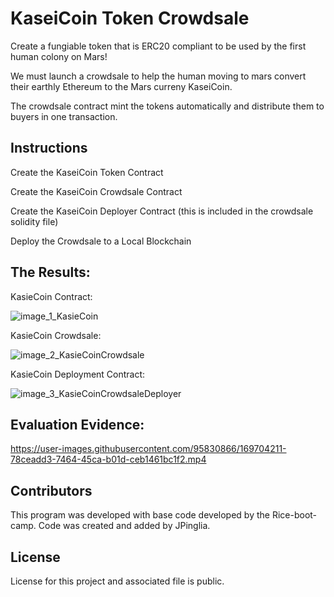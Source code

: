 
# KaseiCoin Token Crowdsale
Create a fungiable token that is ERC20 compliant to be used by the first human colony on Mars!

We must launch a crowdsale to help the human moving to mars convert their earthly Ethereum to the Mars curreny KaseiCoin. 

The crowdsale contract mint the tokens automatically and distribute them to buyers in one transaction.

## Instructions
Create the KaseiCoin Token Contract

Create the KaseiCoin Crowdsale Contract

Create the KaseiCoin Deployer Contract (this is included in the crowdsale solidity file)

Deploy the Crowdsale to a Local Blockchain

## The Results:

KasieCoin Contract:

![image_1_KasieCoin](https://user-images.githubusercontent.com/95830866/169703752-f3281837-9e52-403b-9811-5b26d369967f.PNG)

KasieCoin Crowdsale:

![image_2_KasieCoinCrowdsale](https://user-images.githubusercontent.com/95830866/169703803-4e12a2e5-80a3-4c50-b4c9-0f3e247f17aa.PNG)

KasieCoin Deployment Contract:

![image_3_KasieCoinCrowdsaleDeployer](https://user-images.githubusercontent.com/95830866/169703814-2b559194-62f3-4783-9993-fb142302e375.PNG)

## Evaluation Evidence:

https://user-images.githubusercontent.com/95830866/169704211-78ceadd3-7464-45ca-b01d-ceb1461bc1f2.mp4


## Contributors
This program was developed with base code developed by the Rice-boot-camp. Code was created and added by JPinglia.

## License
License for this project and associated file is public.

